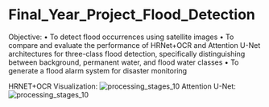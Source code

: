 # Final_Year_Project_Flood_Detection
Objective:
•	To detect flood occurrences using satellite images
•	To compare and evaluate the performance of HRNet+OCR and Attention U-Net architectures for three-class flood detection, specifically distinguishing between background, permanent water, and flood water classes
•	To generate a flood alarm system for disaster monitoring

HRNET+OCR Visualization:
![processing_stages_10](https://github.com/user-attachments/assets/a6a25678-25c0-4cac-a197-5d562f7f2c5d)
Attention U-Net:
![processing_stages_10](https://github.com/user-attachments/assets/722a702d-f8a8-4b00-aa67-ae0d7b4cda2b)
